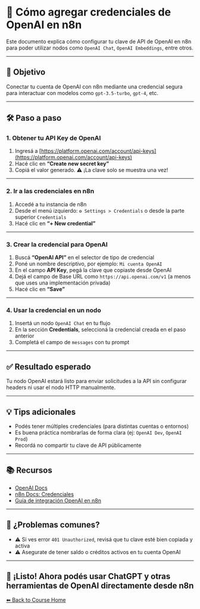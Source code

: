 # 🔐 Cómo agregar credenciales de OpenAI en n8n

Este documento explica cómo configurar tu clave de API de OpenAI en n8n para poder utilizar nodos como `OpenAI Chat`, `OpenAI Embeddings`, entre otros.

---

## 🎯 Objetivo

Conectar tu cuenta de OpenAI con n8n mediante una credencial segura para interactuar con modelos como `gpt-3.5-turbo`, `gpt-4`, etc.

---

## 🛠️ Paso a paso

### 1. Obtener tu API Key de OpenAI

1. Ingresá a [https://platform.openai.com/account/api-keys](https://platform.openai.com/account/api-keys)
2. Hacé clic en **“Create new secret key”**
3. Copiá el valor generado. ⚠️ ¡La clave solo se muestra una vez!

---

### 2. Ir a las credenciales en n8n

1. Accedé a tu instancia de n8n
2. Desde el menú izquierdo: `⚙️ Settings > Credentials` o desde la parte superior `Credentials`
3. Hacé clic en **“+ New credential”**

---

### 3. Crear la credencial para OpenAI

1. Buscá **“OpenAI API”** en el selector de tipo de credencial
2. Poné un nombre descriptivo, por ejemplo: `Mi cuenta OpenAI`
3. En el campo **API Key**, pegá la clave que copiaste desde OpenAI
4. Dejá el campo de Base URL como `https://api.openai.com/v1` (a menos que uses una implementación privada)
5. Hacé clic en **“Save”**

---

### 4. Usar la credencial en un nodo

1. Insertá un nodo `OpenAI Chat` en tu flujo
2. En la sección **Credentials**, seleccioná la credencial creada en el paso anterior
3. Completá el campo de `messages` con tu prompt

---

## ✅ Resultado esperado

Tu nodo OpenAI estará listo para enviar solicitudes a la API sin configurar headers ni usar el nodo HTTP manualmente.

---

## 💡 Tips adicionales

- Podés tener múltiples credenciales (para distintas cuentas o entornos)
- Es buena práctica nombrarlas de forma clara (ej: `OpenAI Dev`, `OpenAI Prod`)
- Recordá no compartir tu clave de API públicamente

---

## 📚 Recursos

- [OpenAI Docs](https://platform.openai.com/docs)
- [n8n Docs: Credenciales](https://docs.n8n.io/credentials/)
- [Guía de integración OpenAI en n8n](https://docs.n8n.io/integrations/builtin/app-nodes/n8n-nodes-base.openai/)

---

## 🧠 ¿Problemas comunes?

- ⚠️ Si ves error `401 Unauthorized`, revisá que tu clave esté bien copiada y activa
- ⚠️ Asegurate de tener saldo o créditos activos en tu cuenta OpenAI

---

## 🚀 ¡Listo! Ahora podés usar ChatGPT y otras herramientas de OpenAI directamente desde n8n

[⬅ Back to Course Home](../../README.md)